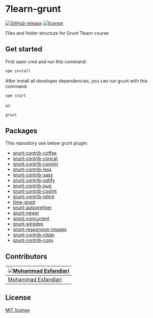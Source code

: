 # 7learn-grunt

[![GitHub release](https://img.shields.io/github/release/mamadoo/7learn-grunt.svg)](https://github.com/mamadoo/7learn-grunt/releases) [![license](https://img.shields.io/github/license/mamadoo/7learn-grunt.svg?maxAge=2592000)](https://opensource.org/licenses/MIT)

Files and folder structure for Grunt 7learn course

## Get started
First open cmd and run this command:
~~~sh
npm install
~~~
After install all developer dependencies, you can run grunt with this command:
~~~sh
npm start
~~~
or:
~~~sh
grunt
~~~

## Packages
This repository use below grunt plugin:

- [grunt-contrib-coffee](https://www.npmjs.com/package/grunt-contrib-coffee)
- [grunt-contrib-concat](https://www.npmjs.com/package/grunt-contrib-concat)
- [grunt-contrib-cssmin](https://www.npmjs.com/package/grunt-contrib-cssmin)
- [grunt-contrib-less](https://www.npmjs.com/package/grunt-contrib-less)
- [grunt-contrib-sass](https://www.npmjs.com/package/grunt-contrib-sass)
- [grunt-contrib-uglify](https://www.npmjs.com/package/grunt-contrib-uglify)
- [grunt-contrib-pug](https://www.npmjs.com/package/grunt-contrib-pug)
- [grunt-contrib-csslint](https://www.npmjs.com/package/grunt-contrib-csslint)
- [grunt-contrib-jshint](https://www.npmjs.com/package/grunt-contrib-jshint)
- [time-grunt](https://www.npmjs.com/package/time-grunt)
- [grunt-autoprefixer](https://www.npmjs.com/package/grunt-autoprefixer)
- [grunt-newer](https://www.npmjs.com/package/grunt-newer)
- [grunt-concurrent](https://www.npmjs.com/package/grunt-concurrent)
- [grunt-wiredep](https://www.npmjs.com/package/grunt-wiredep)
- [grunt-responsive-images](https://www.npmjs.com/package/grunt-responsive-images)
- [grunt-contrib-clean](https://www.npmjs.com/package/grunt-contrib-clean)
- [grunt-contrib-copy](https://www.npmjs.com/package/grunt-contrib-copy)

## Contributors

|[![Mohammad Esfandiari](https://avatars3.githubusercontent.com/u/6822354?v=3&s=140)](http://farsial.com)|
|---|
|[Mohammad Esfandiari](http://farsial.com)|

## License

[MIT license](https://opensource.org/licenses/MIT)
